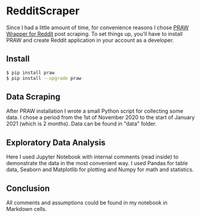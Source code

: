 # RedditScraper

Since I had a little amount of time, for convenience reasons I chose [PRAW Wrapper for Reddit](https://praw.readthedocs.io/en/latest/index.html) post scraping. 
To set things up, you'll have to install PRAW and create Reddit application in your account as a developer.

## Install

```bash
$ pip install praw
$ pip install --upgrade praw
```

## Data Scraping

After PRAW installation I wrote a small Python script for collecting some data. I chose a period from the 1st of November 2020 to the start of January 2021 (which is 2 months). Data can be found in "data" folder.

## Exploratory Data Analysis

Here I used Jupyter Notebook with internal comments (read inside) to demonstrate the data in the most convenient way. I used Pandas for table data, Seaborn and Matplotlib for plotting and Numpy for math and statistics.

## Conclusion

All comments and assumptions could be found in my notebook in Markdown cells.

